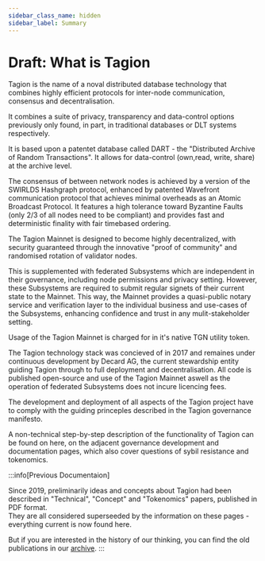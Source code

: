 ```yaml
---
sidebar_class_name: hidden
sidebar_label: Summary
---
```

# Draft: What is Tagion

Tagion is the name of a noval distributed database technology that combines highly efficient protocols for inter-node communication, consensus and decentralisation. 

It combines a suite of privacy, transparency and data-control options previously only found, in part, in traditional databases or DLT systems respectively. 

It is based upon a patentet database called DART - the "Distributed Archive of Random Transactions". It allows for data-control (own,read, write, share) at the archive level. 

The consensus of between network nodes is achieved by a version of the SWIRLDS Hashgraph protocol, enhanced by patented Wavefront communication protocol that achieves minimal overheads as an Atomic Broadcast Protocol.  It features a high tolerance toward Byzantine Faults (only 2/3 of all nodes need to be compliant) and provides fast and deterministic finality with fair timebased ordering. 

The Tagion Mainnet is designed to become highly decentralized, with security guaranteed through the innovative "proof of community" and randomised rotation of validator nodes. 

This is supplemented with federated Subsystems which are independent in their governance, including node permissions and privacy setting. However, these Subsystems are required to submit regular signets of their current state to the Mainnet. This way, the Mainnet provides a quasi-public notary service and verification layer to the individual business and use-cases of the Subsystems, enhancing confidence and trust in any mulit-stakeholder setting. 

Usage of the Tagion Mainnet is charged for in it's native TGN utility token. 

The Tagion technology stack was concieved of in 2017 and remaines under continuous development by Decard AG, the current stewardship entity guiding Tagion through to full deployment and decentralisation. All code is published open-source and use of the Tagion Mainnet aswell as the operation of federated Subsystems does not incure licencing fees. 

The development and deployment of all aspects of the Tagion project have to comply with the guiding princeples described in the Tagion governance manifesto. 

A non-technical step-by-step description of the functionality of Tagion can be found on here, on the adjacent governance development and documentation pages, which also cover questions of sybil resistance and tokenomics. 

:::info[Previous Documentaion]

Since 2019, preliminarily ideas and concepts about Tagion had been described in "Technical", "Concept" and "Tokenomics" papers, published in PDF format.  
They are all considered superseeded by the information on these pages - everything current is now found here. 

But if you are interested in the history of our thinking, you can find the old publications in our [archive](https://docs.tagion.org/gov/intro/archive).
:::


